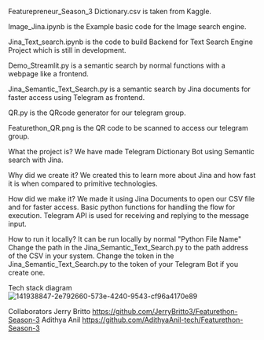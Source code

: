 Featurepreneur_Season_3
Dictionary.csv is taken from Kaggle.

Image_Jina.ipynb is the Example basic code for the Image search engine.

Jina_Text_search.ipynb is the code to build Backend for Text Search Engine Project which is still in development.

Demo_Streamlit.py is a semantic search by normal functions with a webpage like a frontend.

Jina_Semantic_Text_Search.py is a semantic search by Jina documents for faster access using Telegram as frontend.


QR.py is the QRcode generator for our telegram group.


Featurethon_QR.png is the QR code to be scanned to access our telegram group.


What the project is?
We have made Telegram Dictionary Bot using Semantic search with Jina.


Why did we create it?
We created this to learn more about Jina and how fast it is when compared to primitive technologies.


How did we make it?
We made it using Jina Documents to open our CSV file and for faster access. Basic python functions for handling the flow for execution. Telegram API is used for receiving and replying to the message input.



How to run it locally?
It can be run locally by normal "Python File Name" Change the path in the Jina_Semantic_Text_Search.py to the path address of the CSV in your system. Change the token in the Jina_Semantic_Text_Search.py to the token of your Telegram Bot if you create one.



Tech stack diagram
![141938847-2e792660-573e-4240-9543-cf96a4170e89](https://user-images.githubusercontent.com/73058555/141947581-af9974ed-435f-4723-a183-006da13cce1c.png)



Collaborators
Jerry Britto	https://github.com/JerryBritto3/Featurethon-Season-3
Adithya Anil	https://github.com/AdithyaAnil-tech/Featurethon-Season-3
